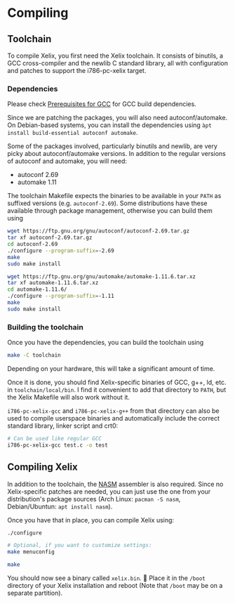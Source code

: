 # Compiling
## Toolchain

To compile Xelix, you first need the Xelix toolchain. It consists of binutils, a GCC cross-compiler and the newlib C standard library, all with configuration and patches to support the i786-pc-xelix target.

### Dependencies

Please check [Prerequisites for GCC](https://gcc.gnu.org/install/prerequisites.html) for GCC build dependencies.

Since we are patching the packages, you will also need autoconf/automake. On Debian-based systems, you can install the dependencies using `àpt install build-essential autoconf automake`.

Some of the packages involved, particularly binutils and newlib, are very picky about autoconf/automake versions. In addition to the regular versions of autoconf and automake, you will need:

  * autoconf 2.69
  * automake 1.11

The toolchain Makefile expects the binaries to be available in your `PATH` as suffixed versions (e.g. `autoconf-2.69`). Some distributions have these available through package management, otherwise you can build them using

```bash
wget https://ftp.gnu.org/gnu/autoconf/autoconf-2.69.tar.gz
tar xf autoconf-2.69.tar.gz
cd autoconf-2.69
./configure --program-suffix=-2.69
make
sudo make install

wget https://ftp.gnu.org/gnu/automake/automake-1.11.6.tar.xz
tar xf automake-1.11.6.tar.xz
cd automake-1.11.6/
./configure --program-suffix=-1.11
make
sudo make install
```


### Building the toolchain

Once you have the dependencies, you can build the toolchain using

```bash
make -C toolchain
```

Depending on your hardware, this will take a significant amount of time.

Once it is done, you should find Xelix-specific binaries of GCC, g++, ld, etc. in `toolchain/local/bin`. I find it convenient to add that directory to `PATH`, but the Xelix Makefile will also work without it.

`i786-pc-xelix-gcc` and `i786-pc-xelix-g++` from that directory can also be used to compile userspace binaries and automatically include the correct standard library, linker script and crt0:

```bash
# Can be used like regular GCC
i786-pc-xelix-gcc test.c -o test
```

## Compiling Xelix

In addition to the toolchain, the [NASM](https://www.nasm.us/) assembler is also required. Since no Xelix-specific patches are needed, you can just use the one from your distribution's package sources (Arch Linux: `pacman -S nasm`, Debian/Ubuntun: `apt install nasm`).

Once you have that in place, you can compile Xelix using:

```bash
./configure

# Optional, if you want to customize settings:
make menuconfig

make
```

You should now see a binary called `xelix.bin`. 🎉 Place it in the `/boot` directory of your Xelix installation and reboot (Note that `/boot` may be on a separate partition).

